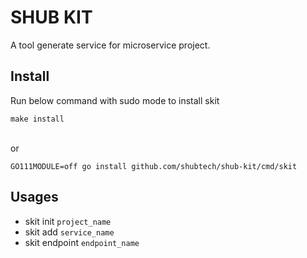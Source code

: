 # SHUB KIT
A tool generate service for microservice project.

## Install
Run below command with sudo mode to install skit
```shell
make install
```
<br>or<br>
```shell
GO111MODULE=off go install github.com/shubtech/shub-kit/cmd/skit
```

## Usages
* skit init `project_name`
* skit add `service_name`
* skit endpoint `endpoint_name` 